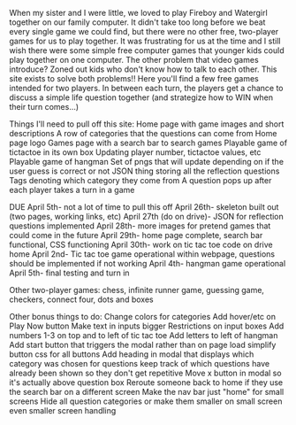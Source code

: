 When my sister and I were little, we loved to play Fireboy and Watergirl together on our family computer.
It didn't take too long before we beat every single game we could find, but there were no other free, two-player games
for us to play together. It was frustrating for us at the time and I still wish there were some simple free
computer games that younger kids could play together on one computer.
The other problem that video games introduce? Zoned out kids who don't know how to talk to each other.
This site exists to solve both problems!!
Here you'll find a few free games intended for two players. In between each turn, the players get a chance to discuss
a simple life question together (and strategize how to WIN when their turn comes...)



Things I'll need to pull off this site:
Home page with game images and short descriptions
    A row of categories that the questions can come from
    Home page logo
Games page with a search bar to search games
    Playable game of tictactoe in its own box
        Updating player number, tictactoe values, etc
    Playable game of hangman
        Set of pngs that will update depending on if the user guess is correct or not
JSON thing storing all the reflection questions
    Tags denoting which category they come from
    A question pops up after each player takes a turn in a game


DUE April 5th- not a lot of time to pull this off
    April 26th- skeleton built out (two pages, working links, etc)
    April 27th (do on drive)- JSON for reflection questions implemented
    April 28th- more images for pretend games that could come in the future
    April 29th- home page complete, search bar functional, CSS functioning
    April 30th- work on tic tac toe code on drive home
    April 2nd- Tic tac toe game operational within webpage, questions should be implemented if not working
    April 4th- hangman game operational
    April 5th- final testing and turn in

Other two-player games:
    chess, infinite runner game, guessing game, checkers, connect four, dots and boxes

Other bonus things to do:
    Change colors for categories
    Add hover/etc on Play Now button
    Make text in inputs bigger
    Restrictions on input boxes
    Add numbers 1-3 on top and to left of tic tac toe
    Add letters to left of hangman
    Add start button that triggers the modal rather than on page load
    simplify button css for all buttons
    Add heading in modal that displays which category was chosen for questions
    keep track of which questions have already been shown so they don't get repetitive
    Move x button in modal so it's actually above question box
    Reroute someone back to home if they use the search bar on a different screen
    Make the nav bar just "home" for small screens
    Hide all question categories or make them smaller on small screen
    even smaller screen handling
